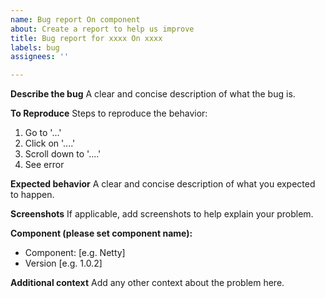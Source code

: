 ```yaml
---
name: Bug report On component
about: Create a report to help us improve
title: Bug report for xxxx On xxxx
labels: bug
assignees: ''

---
```


**Describe the bug**
A clear and concise description of what the bug is.

**To Reproduce**
Steps to reproduce the behavior:
1. Go to '...'
2. Click on '....'
3. Scroll down to '....'
4. See error

**Expected behavior**
A clear and concise description of what you expected to happen.

**Screenshots**
If applicable, add screenshots to help explain your problem.

**Component (please set component name):**
 - Component: [e.g. Netty]
 - Version [e.g. 1.0.2]

**Additional context**
Add any other context about the problem here.

